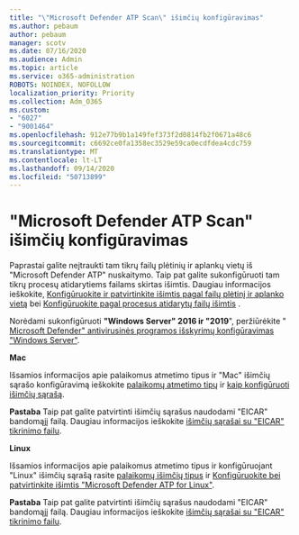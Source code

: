 ```yaml
---
title: "\"Microsoft Defender ATP Scan\" išimčių konfigūravimas"
ms.author: pebaum
author: pebaum
manager: scotv
ms.date: 07/16/2020
ms.audience: Admin
ms.topic: article
ms.service: o365-administration
ROBOTS: NOINDEX, NOFOLLOW
localization_priority: Priority
ms.collection: Adm_O365
ms.custom:
- "6027"
- "9001464"
ms.openlocfilehash: 912e77b9b1a149fef373f2d0814fb2f0671a48c6
ms.sourcegitcommit: c6692ce0fa1358ec3529e59ca0ecdfdea4cdc759
ms.translationtype: MT
ms.contentlocale: lt-LT
ms.lasthandoff: 09/14/2020
ms.locfileid: "50713899"
---
```

# <a name="configuring-exclusions-for-microsoft-defender-atp-scan"></a>"Microsoft Defender ATP Scan" išimčių konfigūravimas

Paprastai galite neįtraukti tam tikrų failų plėtinių ir aplankų vietų iš "Microsoft Defender ATP" nuskaitymo. Taip pat galite sukonfigūruoti tam tikrų procesų atidarytiems failams skirtas išimtis. Daugiau informacijos ieškokite, [Konfigūruokite ir patvirtinkite išimtis pagal failų plėtinį ir aplanko vietą](https://docs.microsoft.com/windows/security/threat-protection/microsoft-defender-antivirus/configure-extension-file-exclusions-microsoft-defender-antivirus) bei [Konfigūruokite pagal procesus atidarytų failų išimtis](https://docs.microsoft.com/windows/security/threat-protection/microsoft-defender-antivirus/configure-process-opened-file-exclusions-microsoft-defender-antivirus) .

Norėdami sukonfigūruoti  **"Windows Server" 2016 ir "2019**", peržiūrėkite " [Microsoft Defender" antivirusinės programos išskyrimų konfigūravimas "Windows Server"](https://docs.microsoft.com/windows/security/threat-protection/microsoft-defender-antivirus/configure-server-exclusions-microsoft-defender-antivirus).

**Mac**

Išsamios informacijos apie palaikomus atmetimo tipus ir "Mac" išimčių sąrašo konfigūravimą ieškokite [palaikomų atmetimo tipų](https://docs.microsoft.com/windows/security/threat-protection/microsoft-defender-atp/mac-exclusions#supported-exclusion-types) ir [kaip konfigūruoti išimčių sąrašą](https://docs.microsoft.com/windows/security/threat-protection/microsoft-defender-atp/mac-exclusions#how-to-configure-the-list-of-exclusions).

**Pastaba** Taip pat galite patvirtinti išimčių sąrašus naudodami "EICAR" bandomąjį failą. Daugiau informacijos ieškokite [išimčių sąrašai su "EICAR" tikrinimo failu](https://docs.microsoft.com/windows/security/threat-protection/microsoft-defender-atp/mac-exclusions#validate-exclusions-lists-with-the-eicar-test-file). 

**Linux**

Išsamios informacijos apie palaikomus atmetimo tipus ir konfigūruojant "Linux" išimčių sąrašą rasite [palaikomų išimčių tipus](https://docs.microsoft.com/windows/security/threat-protection/microsoft-defender-atp/linux-exclusions#supported-exclusion-types) ir [Konfigūruokite bei patvirtinkite išimtis "Microsoft Defender ATP for Linux"](https://docs.microsoft.com/windows/security/threat-protection/microsoft-defender-atp/linux-exclusions).

**Pastaba** Taip pat galite patvirtinti išimčių sąrašus naudodami "EICAR" bandomąjį failą. Daugiau informacijos ieškokite [išimčių sąrašai su "EICAR" tikrinimo failu](https://docs.microsoft.com/windows/security/threat-protection/microsoft-defender-atp/linux-exclusions#validate-exclusions-lists-with-the-eicar-test-file). 